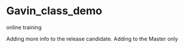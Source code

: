 # Gavin_class_demo
online training

Adding more info to the release candidate.
Adding to the Master only
